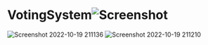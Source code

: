 # VotingSystem![Screenshot ](https://user-images.githubusercontent.com/51817426/196749458-a70d1bdc-d555-42c5-a972-580080e153b2.png)
![Screenshot 2022-10-19 211136](https://user-images.githubusercontent.com/51817426/196749484-0459f470-d581-492e-81e9-ef25a80c38c0.png)
![Screenshot 2022-10-19 211210](https://user-images.githubusercontent.com/51817426/196749498-b0bf041a-fc23-42f0-8907-a20100b3e5bf.png)

